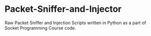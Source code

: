 # Packet-Sniffer-and-Injector

Raw Packet Sniffer and Injection Scripts written in Python as a part of Socket Programming Course
code.
